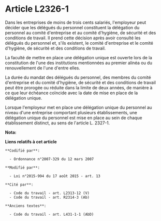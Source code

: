 # Article L2326-1

Dans les entreprises de moins de trois cents salariés, l'employeur peut décider que les délégués du personnel constituent la
délégation du personnel au comité d'entreprise et au comité d'hygiène, de sécurité et des conditions de travail. Il prend
cette décision après avoir consulté les délégués du personnel et, s'ils existent, le comité d'entreprise et le comité
d'hygiène, de sécurité et des conditions de travail.

La faculté de mettre en place une délégation unique est ouverte lors de la constitution de l'une des institutions mentionnées
au premier alinéa ou du renouvellement de l'une d'entre elles.

La durée du mandat des délégués du personnel, des membres du comité d'entreprise et du comité d'hygiène, de sécurité et des
conditions de travail peut être prorogée ou réduite dans la limite de deux années, de manière à ce que leur échéance coïncide
avec la date de mise en place de la délégation unique.

Lorsque l'employeur met en place une délégation unique du personnel au niveau d'une entreprise comportant plusieurs
établissements, une délégation unique du personnel est mise en place au sein de chaque établissement distinct, au sens de
l'article L. 2327-1.

**Nota:**



**Liens relatifs à cet article**

	**Codifié par**:

	  - Ordonnance n°2007-329 du 12 mars 2007

	**Modifié par**:

	  - Loi n°2015-994 du 17 août 2015 - art. 13

	**Cité par**:

	  - Code du travail - art. L2313-12 (V)
	  - Code du travail - art. R2314-3 (Ab)

	**Anciens textes**:

	  - Code du travail - art. L431-1-1 (AbD)
